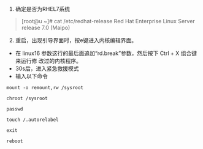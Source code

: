 1. 确定是否为RHEL7系统
> [root@u ~]# cat /etc/redhat-release
Red Hat Enterprise Linux Server release 7.0 (Maipo)
2. 重启，出现引导界面时，按e键进入内核编辑界面。
- 在 linux16 参数这行的最后面追加“rd.break”参数，然后按下 Ctrl + X 组合键来运行修
改过的内核程序。
- 30s后，进入紧急救援模式
- 输入以下命令
```
mount -o remount,rw /sysroot

chroot /sysroot

passwd

touch /.autorelabel

exit

reboot
```
